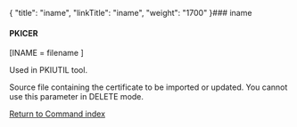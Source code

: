 {
    "title": "iname",
    "linkTitle": "iname",
    "weight": "1700"
}### <span id="iname"></span>iname

#### PKICER

\[INAME = filename \]

Used in PKIUTIL tool.

Source file containing the certificate to be imported or updated. You cannot use this parameter in DELETE mode.

[Return to Command index](../)
